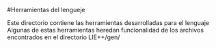 #Herramientas del lengueje

Este directorio contiene las herramientas desarrolladas para el lenguaje
Algunas de estas herramientas heredan funcionalidad de los archivos encontrados en el directorio LIE++/gen/